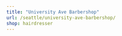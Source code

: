 ```yaml
---
title: "University Ave Barbershop"
url: /seattle/university-ave-barbershop/
shop: hairdresser
---
```

